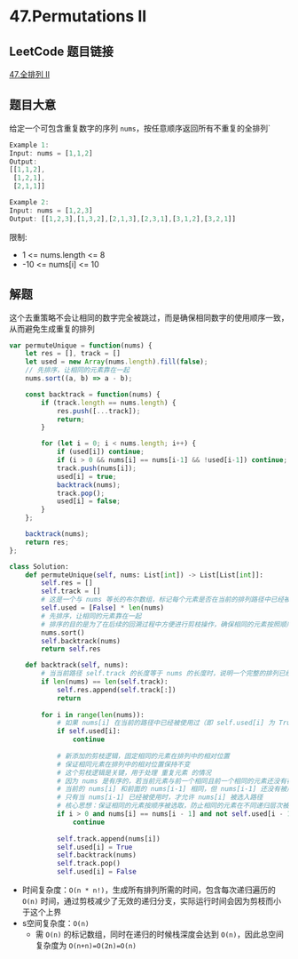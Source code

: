 # 47.Permutations II

## LeetCode 题目链接

[47.全排列 II](https://leetcode.cn/problems/permutations-ii/)

## 题目大意

给定一个可包含重复数字的序列 `nums`，按任意顺序返回所有不重复的全排列`

```js
Example 1:
Input: nums = [1,1,2]
Output:
[[1,1,2],
 [1,2,1],
 [2,1,1]]

Example 2:
Input: nums = [1,2,3]
Output: [[1,2,3],[1,3,2],[2,1,3],[2,3,1],[3,1,2],[3,2,1]]
```

限制:
- 1 <= nums.length <= 8
- -10 <= nums[i] <= 10

## 解题

这个去重策略不会让相同的数字完全被跳过，而是确保相同数字的使用顺序一致，从而避免生成重复的排列

```js
var permuteUnique = function(nums) {
    let res = [], track = []
    let used = new Array(nums.length).fill(false);
    // 先排序，让相同的元素靠在一起
    nums.sort((a, b) => a - b);

    const backtrack = function(nums) {
        if (track.length == nums.length) {
            res.push([...track]);
            return;
        }

        for (let i = 0; i < nums.length; i++) {
            if (used[i]) continue;
            if (i > 0 && nums[i] == nums[i-1] && !used[i-1]) continue;
            track.push(nums[i]);
            used[i] = true;
            backtrack(nums);
            track.pop();
            used[i] = false;
        }
    };

    backtrack(nums);
    return res;
};
```
```python
class Solution:
    def permuteUnique(self, nums: List[int]) -> List[List[int]]:
        self.res = []
        self.track = []
        # 这是一个与 nums 等长的布尔数组，标记每个元素是否在当前的排列路径中已经被使用，避免重复使用同一个元素
        self.used = [False] * len(nums)
        # 先排序，让相同的元素靠在一起
        # 排序的目的是为了在后续的回溯过程中方便进行剪枝操作，确保相同的元素按照顺序处理，避免重复的排列
        nums.sort()
        self.backtrack(nums)
        return self.res

    def backtrack(self, nums):
        # 当当前路径 self.track 的长度等于 nums 的长度时，说明一个完整的排列已经生成
        if len(nums) == len(self.track):
            self.res.append(self.track[:])
            return
        
        for i in range(len(nums)):
            # 如果 nums[i] 在当前的路径中已经被使用过（即 self.used[i] 为 True），就跳过它，避免重复使用同一个元素
            if self.used[i]:
                continue
            
            # 新添加的剪枝逻辑，固定相同的元素在排列中的相对位置
            # 保证相同元素在排列中的相对位置保持不变
            # 这个剪枝逻辑是关键，用于处理 重复元素 的情况
            # 因为 nums 是有序的，若当前元素与前一个相同且前一个相同的元素还没有被使用过，则说明已经处理过该排列组合（从前一个相同元素开始的排列），因此跳过当前元素，避免生成重复排列
            # 当前的 nums[i] 和前面的 nums[i-1] 相同，但 nums[i-1] 还没有被用过，说明 nums[i-1] 还在列表中，nums[i] 也不应该被用（否则会形成重复排列）
            # 只有当 nums[i-1] 已经被使用时，才允许 nums[i] 被选入路径
            # 核心思想：保证相同的元素按顺序被选取，防止相同的元素在不同递归层次被重新选择，导致重复结果
            if i > 0 and nums[i] == nums[i - 1] and not self.used[i - 1]:
                continue
            
            self.track.append(nums[i])
            self.used[i] = True
            self.backtrack(nums)
            self.track.pop()
            self.used[i] = False
```

- 时间复杂度：`O(n * n!)`，生成所有排列所需的时间，包含每次递归遍历的 `O(n)` 时间，通过剪枝减少了无效的递归分支，实际运行时间会因为剪枝而小于这个上界
- s空间复杂度：`O(n)`
  - 需 `O(n)` 的标记数组，同时在递归的时候栈深度会达到 `O(n)`，因此总空间复杂度为 `O(n+n)=O(2n)=O(n)`